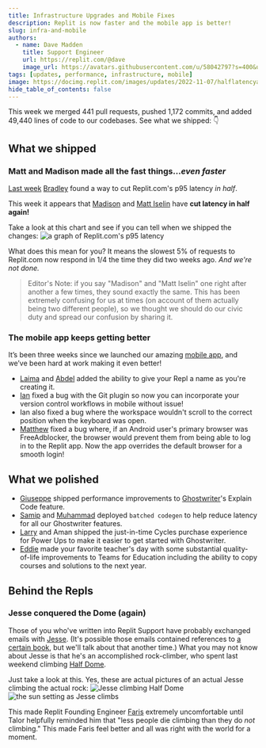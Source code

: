 ```yaml
---
title: Infrastructure Upgrades and Mobile Fixes
description: Replit is now faster and the mobile app is better!
slug: infra-and-mobile
authors:
  - name: Dave Madden
    title: Support Engineer
    url: https://replit.com/@dave
    image_url: https://avatars.githubusercontent.com/u/58042797?s=400&u=ad1218e882cb4ebff060b24b97178562d7ed43a7&v=4
tags: [updates, performance, infrastructure, mobile]
image: https://docimg.replit.com/images/updates/2022-11-07/halflatencyagain.png
hide_table_of_contents: false
---
```


This week we merged 441 pull requests, pushed 1,172 commits, and added 49,440 lines of code to our codebases. See what we shipped: 👇

## What we shipped

### Matt and Madison made all the fast things..._even faster_

[Last week](/updates/introducing-replit-updates) [Bradley](https://replit.com/@bheilbrun) found a way to cut Replit.com's p95 latency _in half_.

This week it appears that [Madison](https://replit.com/@MadisonFitch) and [Matt Iselin](https://replit.com/@mattiselin) have **cut latency in half again!**

Take a look at this chart and see if you can tell when we shipped the changes:
<img
  src="https://docimg.replit.com/images/updates/2022-11-07/halflatencyagain.png"
  alt="a graph of Replit.com's p95 latency"
/>

What does this mean for you? It means the slowest 5% of requests to Replit.com now respond in 1/4 the time they did two weeks ago. _And we're not done._

> Editor's Note: if you say "Madison" and "Matt Iselin" one right after another a few times, they sound exactly the same. This has been extremely confusing for us at times (on account of them actually being two different people), so we thought we should do our civic duty and spread our confusion by sharing it.

### The mobile app keeps getting better

It’s been three weeks since we launched our amazing [mobile app](https://replit.com/mobile), and we’ve been hard at work making it even better!

- [Laima](https://replit.com/@replitlaima) and [Abdel](https://replit.com/@abdelWithReplit) added the ability to give your Repl a name as you're creating it.
- [Ian](https://replit.com/@inkRepl) fixed a bug with the Git plugin so now you can incorporate your version control workflows in mobile without issue!
- Ian also fixed a bug where the workspace wouldn't scroll to the correct position when the keyboard was open.
- [Matthew](https://replit.com/@MCChen) fixed a bug where, if an Android user's primary browser was FreeAdblocker, the browser would prevent them from being able to log in to the Replit app. Now the app overrides the default browser for a smooth login!

## What we polished

- [Giuseppe](https://replit.com/@giuseppeatreplit) shipped performance improvements to [Ghostwriter](https://replit.com/site/ghostwriter)'s Explain Code feature.
- [Samip](https://replit.com/@samipdahal) and [Muhammad](https://replit.com/@msareini) deployed `batched codegen` to help reduce latency for all our Ghostwriter features.
- [Larry](https://replit.com/@larry-stone) and Aman shipped the just-in-time Cycles purchase experience for Power Ups to make it easier to get started with Ghostwriter.
- [Eddie](https://replit.com/@eddieatreplit) made your favorite teacher's day with some substantial quality-of-life improvements to Teams for Education including the ability to copy courses and solutions to the next year.

## Behind the Repls

### Jesse conquered the Dome (again)

Those of you who've written into Replit Support have probably exchanged emails with [Jesse](https://replit.com/@jesse). (It's possible those emails contained references to [a certain book](https://www.thebeginningofinfinity.com/), but we'll talk about that another time.) What you may not know about Jesse is that he's an accomplished rock-climber, who spent last weekend climbing [Half Dome](https://en.wikipedia.org/wiki/Half_Dome).

Just take a look at this. Yes, these are actual pictures of an actual Jesse climbing the actual rock:
<img
  src="https://docimg.replit.com/images/updates/2022-11-07/climber.jpg"
  alt="Jesse climbing Half Dome"
/>
<img
  src="https://docimg.replit.com/images/updates/2022-11-07/hdsunset.jpg"
  alt="the sun setting as Jesse climbs"
/>

This made Replit Founding Engineer [Faris](https://replit.com/@masfrost) extremely uncomfortable until Talor helpfully reminded him that "less people die climbing than they do _not_ climbing." This made Faris feel better and all was right with the world for a moment.

